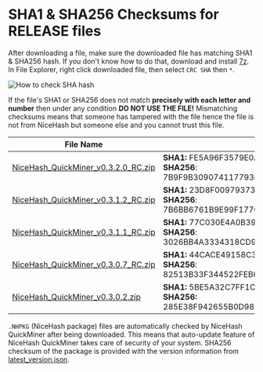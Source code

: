 # SHA1 & SHA256 Checksums for RELEASE files

After downloading a file, make sure the downloaded file has matching SHA1 & SHA256 hash. If you don't know how to do that, 
download and install [7z](https://www.7-zip.org/download.html). In File Explorer, right click downloaded file, then select `CRC SHA` then `*`.

![How to check SHA hash](https://github.com/nicehash/NiceHashQuickMiner/blob/main/checksums/howtohash.png?raw=true)

If the file's SHA1 or SHA256 does not match **precisely with each letter and number** then under any condition **DO NOT USE THE FILE!** Mismatching checksums means that someone has tampered with the file hence the file is not from NiceHash but someone else and you cannot trust this file.

File Name | Checksum
----------|--------------
[NiceHash_QuickMiner_v0.3.2.0_RC.zip](https://github.com/nicehash/NiceHashQuickMiner/releases/tag/v0.3.2.0_RC) | **SHA1:** FE5A96F3579E0A06391EBD70C08D65841DF4A804<br> **SHA256**: 7B9F9B309074117793CFBF6D49C69927665DB047D54871DE4EDFD1A741FD22F1
[NiceHash_QuickMiner_v0.3.1.2_RC.zip](https://github.com/nicehash/NiceHashQuickMiner/releases/tag/v0.3.1.2_RC) | **SHA1:** 23D8F009793736D780B4ECFB0B2F854094A2FD85<br> **SHA256**: 7B6BB6761B9E99F177C43924C67BF0F9C4797C2DBECD6075FE69DF68A5BD9DBB
[NiceHash_QuickMiner_v0.3.1.1_RC.zip](https://github.com/nicehash/NiceHashQuickMiner/releases/tag/v0.3.1.1_RC) | **SHA1:** 77C030E4A0B39D59A680ED0230E06910971213EF<br> **SHA256**: 3026BB4A3334318CD94189CAB70DFC5FE92506A99509A66A61936829C8AFE475
[NiceHash_QuickMiner_v0.3.0.7_RC.zip](https://github.com/nicehash/NiceHashQuickMiner/releases/tag/v0.3.0.7_RC) | **SHA1:** 44CACE49158C3F73EC92A5EB9F73BA67004EFB17<br> **SHA256**: 82513B33F344522FEB67929BD47B9EEB2B822191D0563D2DB92B9C006D14E822
[NiceHash_QuickMiner_v0.3.0.2.zip](https://github.com/nicehash/NiceHashQuickMiner/releases/tag/v0.3.0.2) | **SHA1:** 5BE5A32C7FF1C840B522EC0B891BABD921BF8056<br> **SHA256:** 285E38F942655B0D988F2B421CCB478E8CCAF675DCCA814D8CAB301F205AA2BA


`.NHPKG` (NiceHash package) files are automatically checked by NiceHash QuickMiner after being downloaded. This means that auto-update feature of NiceHash QuickMiner takes care of security of your system. SHA256 checksum of the package is provided with the version information from [latest_version.json](https://github.com/nicehash/NiceHashQuickMiner/blob/main/update/latest_version.json).
